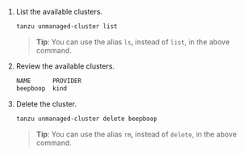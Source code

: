 1. List the available clusters.

    ```sh
    tanzu unmanaged-cluster list
    ```

    > **Tip**: You can use the alias `ls`, instead of `list`, in
    > the above command.

1. Review the available clusters.

    ```txt
    NAME      PROVIDER
    beepboop  kind
    ```

1. Delete the cluster.

    ```sh
    tanzu unmanaged-cluster delete beepboop
    ```

    > **Tip**: You can use the alias `rm`, instead of `delete`, in
    > the above command.
